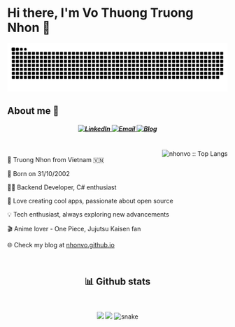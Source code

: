 # Hi there, I'm Vo Thuong Truong Nhon 🚀

<p align="center">
  <img src="https://github.com/DHANOLA/DHANOLA/raw/output/github-contribution-grid-snake.svg" alt="snake">
</p>

## About me 🏈

<h5 align="center">
  <a href="https://www.linkedin.com/in/truongnhon/">
    <img src="https://img.shields.io/badge/-truongnhon-blue?style=flat-square&logo=Linkedin&logoColor=white" alt="LinkedIn">
  </a>
  <a href="mailto:vothuongtruongnhon2002@gmail.com">
    <img src="https://img.shields.io/badge/vothuongtruongnhon2002%40gmail.com-c14438?style=flat-square&logo=Gmail&logoColor=white" alt="Email">
  </a>
  <a href="https://nhonvo.github.io/">
    <img src="https://img.shields.io/badge/check%20my%20blog-%40nhonvo.github.io-orange?style=flat-square&logo=github&logoColor=white" alt="Blog">
  </a>
</h5>

<br>

<a href="https://github.com/truongnhon-hutech/">
  <img align="right" src="https://github-readme-stats.vercel.app/api/top-langs/?username=nhonvo&langs_count=6&theme=gruvbox&layout=compact&hide_border=true" alt="nhonvo :: Top Langs" />
</a>

🌱 Truong Nhon from Vietnam 🇻🇳

🎂 Born on 31/10/2002

👨‍💻 Backend Developer, C# enthusiast

🚀 Love creating cool apps, passionate about open source

💡 Tech enthusiast, always exploring new advancements

🎬 Anime lover - One Piece, Jujutsu Kaisen fan

🌐 Check my blog at [nhonvo.github.io](https://nhonvo.github.io/)

<br>

<div>
  <h2 align="center"> 📊 Github stats </h2>
  <br>
  <p align="center">
      <img width="47%" src="https://github-readme-stats.vercel.app/api?username=nhonvo&show_icons=true&theme=gruvbox&hide_border=true" />
      <img width="50%" src="https://github-readme-streak-stats.herokuapp.com/?user=nhonvo&theme=gruvbox&hide_border=true" />
      <img src="http://github-profile-summary-cards.vercel.app/api/cards/profile-details?username=nhonvo&theme=gruvbox" alt="snake">
  </p>
</div>
